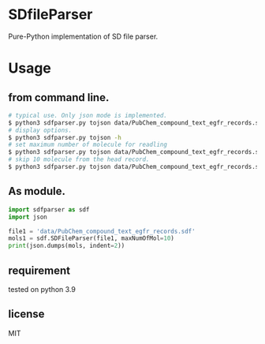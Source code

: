 # SDfileParser
Pure-Python implementation of SD file parser.

# Usage
## from command line.

```sh
# typical use. Only json mode is implemented.
$ python3 sdfparser.py tojson data/PubChem_compound_text_egfr_records.sdf 
# display options.
$ python3 sdfparser.py tojson -h
# set maximum number of molecule for readling
$ python3 sdfparser.py tojson data/PubChem_compound_text_egfr_records.sdf --maxNumOfMol 10
# skip 10 molecule from the head record.
$ python3 sdfparser.py tojson data/PubChem_compound_text_egfr_records.sdf --numOfSkippedMol 5
```

## As module.
```python
import sdfparser as sdf
import json

file1 = 'data/PubChem_compound_text_egfr_records.sdf'
mols1 = sdf.SDFileParser(file1, maxNumOfMol=10)
print(json.dumps(mols, indent=2))

```

## requirement
tested on python 3.9

## license
MIT
